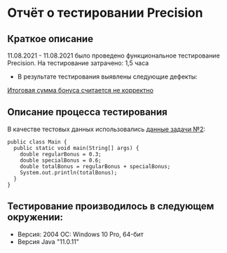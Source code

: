 # Отчёт о тестировании Precision
## Краткое описание

11.08.2021 - 11.08.2021 было проведено функциональное тестирование Precision.
На тестирование затрачено: 1,5 часа

* В результате тестирования выявлены следующие дефекты:

[Итоговая сумма бонуса считается не корректно](https://github.com/KiraKoddy/java2.2/issues/1)

## Описание процесса тестирования

В качестве тестовых данных использовались [данные задачи №2](https://github.com/netology-code/javaqa-homeworks/tree/master/programming):
```
public class Main {
  public static void main(String[] args) {
    double regularBonus = 0.3;
    double specialBonus = 0.6;
    double totalBonus = regularBonus + specialBonus;
    System.out.println(totalBonus);
  }
}
```

## Тестирование производилось в следующем окружении:

* Версия: 2004 ОС: Windows 10 Pro, 64-бит
* Версия Java "11.0.11"
